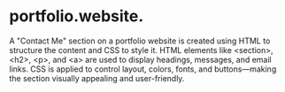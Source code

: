 # portfolio.website.
A "Contact Me" section on a portfolio website is created using HTML to structure the content and CSS to style it. HTML elements like &lt;section>, &lt;h2>, &lt;p>, and &lt;a> are used to display headings, messages, and email links. CSS is applied to control layout, colors, fonts, and buttons—making the section visually appealing and user-friendly. 
